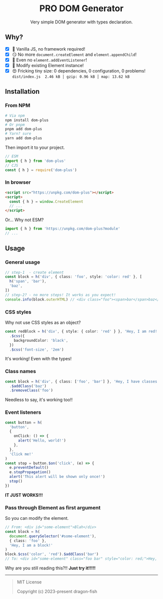 <div align="center">

# PRO DOM Generator

Very simple DOM generator with types declaration.

</div>

## Why?

- [x] 🤯 Vanilla JS, no framework required!
- [x] 😏 No more `document.createElement` and `element.appendChild`!
- [x] 🤫 Even no `element.addEventListener`!
- [x] 🤩 Modify existing Element instance!
- [x] 😍 Fricking tiny size: 0 dependencies, 0 configuration, 0 problems! `dist/index.js  2.46 kB │ gzip: 0.96 kB │ map: 13.62 kB`

## Installation

### From NPM

```sh
# Via npm
npm install dom-plus
# Or pnpm
pnpm add dom-plus
# Yarn? sure
yarn add dom-plus
```

Then import it to your project.

```ts
// ESM
import { h } from 'dom-plus'
// CJS
const { h } = require('dom-plus')
```

### In browser

```html
<script src="https://unpkg.com/dom-plus"></script>
<script>
  const { h } = window.CreateElement
  // ...
</script>
```

Or... Why not ESM?

```ts
import { h } from 'https://unpkg.com/dom-plus?module'
// ...
```

## Usage

### General usage

```ts
// step-1  - create element
const block = h('div', { class: 'foo', style: 'color: red' }, [
  h('span', 'bar'),
  'baz',
])
// step-2? - no more steps! It works as you expect!
console.info(block.outerHTML) // <div class="foo"><span>bar</span>baz</div>
```

### CSS styles

Why not use CSS styles as an object?

```ts
const redBlock = h('div', { style: { color: 'red' } }, 'Hey, I am red!')
  .$css({
    backgroundColor: 'black',
  })
  .$css('font-size', '2em')
```

It's working! Even with the types!

### Class names

```ts
const block = h('div', { class: ['foo', 'bar'] }, 'Hey, I have classes!')
  .$addClass('baz')
  .$removeClass('foo')
```

Needless to say, it's working too!!

### Event listeners

```ts
const button = h(
  'button',
  {
    onClick: () => {
      alert('Hello, world!')
    },
  },
  'Click me!'
)
const stop = button.$on('click', (e) => {
  e.preventDefault()
  e.stopPropagation()
  alert('This alert will be shown only once!')
  stop()
})
```

**IT JUST WORKS!!!**

### Pass through Element as first argument

So you can modify the element.

```ts
// From: <div id="some-element">Blah</div>
const block = h(
  document.querySelector('#some-element'),
  { class: 'foo' },
  'Hey, I am a block!'
)
block.$css('color', 'red').$addClass('bar')
// To: <div id="some-element" class="foo bar" style="color: red;">Hey, I am a block!</div>
```

Why are you still reading this?!! **Just try it!!!!!**

---

> MIT License
>
> Copyright (c) 2023-present dragon-fish
